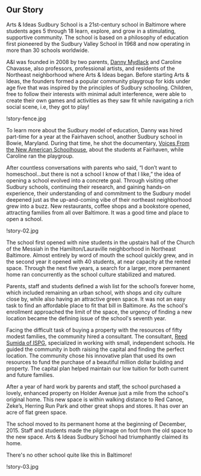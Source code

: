 Our Story
---

Arts & Ideas Sudbury School is a 21st-century school in Baltimore where
students ages 5 through 18 learn, explore, and grow in a stimulating,
supportive community.  The school is based on a philosophy of education first
pioneered by the Sudbury Valley School in 1968 and now operating in more than
30 schools worldwide. 

A&I was founded in 2008 by two parents, [Danny Mydlack](https://www.towson.edu/cofac/departments/mediafilm/facultystaff/dmydlack.html)
and Caroline Chavasse, also professors, professional artists, and residents of
the Northeast neighborhood where Arts & Ideas began.  Before starting Arts &
Ideas, the founders formed a popular community playgroup for kids under age
five that was inspired by the principles of Sudbury schooling. Children, free
to follow their interests with minimal adult interference, were able to create
their own games and activities as they saw fit while navigating a rich social
scene, i.e, they got to play! 

!story-fence.jpg

To learn more about the Sudbury model of education, Danny was
hired part-time for a year at the Fairhaven school, another Sudbury school in
Bowie, Maryland. During that time, he shot the documentary, 
[Voices From the New American Schoolhouse](https://www.youtube.com/playlist?list=PL07664D50ED360355&feature=viewall), 
about the students at Fairhaven, while Caroline ran the
playgroup. 

After countless conversations with parents who said, “I don’t want
to homeschool...but there is not a school I know of that I like,”  the idea of
opening a school evolved into a concrete goal. Through visiting other Sudbury
schools, continuing their research, and gaining hands-on experience, their
understanding of and commitment to the Sudbury model deepened just as the
up-and-coming vibe of their northeast neighborhood grew into a buzz. New
restaurants, coffee shops and a bookstore opened, attracting families from all
over Baltimore. It was a good time and place to open a school. 

!story-02.jpg

The school first opened with nine students in the upstairs hall of
the Church of the Messiah in the Hamilton/Lauraville neighborhood in Northeast
Baltimore.  Almost entirely by word of mouth the school quickly grew, and in
the second year it opened with 40 students, at near capacity at the rented
space.  Through the next five years, a search for a larger, more permanent
home ran concurrently as the school culture stabilized and matured. 

Parents, staff and students defined a wish list for the school’s forever home,
which included remaining an urban school, with shops and city culture close
by, while also having an attractive green space. It was not an easy task to find an
affordable place to fit that bill in Baltimore.  As the school's enrollment
approached the limit of the space, the urgency of finding a new location
became the defining issue of the school's seventh year.

Facing the difficult task of buying a property with the resources of fifty
modest families, the community hired a consultant. The consultant, [Reed
Sumida of ISPG](http://www.ispginc.com/group_reed_sumida), specialized
in working with small, independent schools. He guided the community in both
raising the capital and finding the perfect location. The community chose his
innovative plan that used its own resources to fund the purchase of a
beautiful million dollar building and property. The capital plan helped
maintain our low tuition for both current and future families. 

After a year of hard work by parents and
staff, the school purchased a lovely, enhanced property on Holder Avenue
just a mile from the school's original home. This new space is within walking
distance to Red Canoe, Zeke’s, Herring Run Park and other great shops and
stores. It has over an acre of flat green space. 

The school moved to its permanent home at the beginning of December, 2015.
Staff and students made the pilgrimage on foot from the old space to the
new space. Arts & Ideas Sudbury School had triumphantly claimed its home. 

There's no other school quite like this in
Baltimore!

!story-03.jpg
